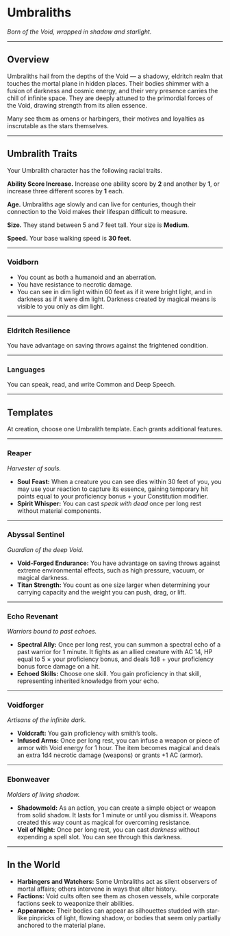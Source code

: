 # Umbraliths
*Born of the Void, wrapped in shadow and starlight.*

---

## Overview
Umbraliths hail from the depths of the Void — a shadowy, eldritch realm that touches the mortal plane in hidden places. Their bodies shimmer with a fusion of darkness and cosmic energy, and their very presence carries the chill of infinite space. They are deeply attuned to the primordial forces of the Void, drawing strength from its alien essence.

Many see them as omens or harbingers, their motives and loyalties as inscrutable as the stars themselves.

---

## Umbralith Traits
Your Umbralith character has the following racial traits.

**Ability Score Increase.** Increase one ability score by **2** and another by **1**, or increase three different scores by **1** each.

**Age.** Umbraliths age slowly and can live for centuries, though their connection to the Void makes their lifespan difficult to measure.

**Size.** They stand between 5 and 7 feet tall. Your size is **Medium**.

**Speed.** Your base walking speed is **30 feet**.

---

### **Voidborn**
- You count as both a humanoid and an aberration.
- You have resistance to necrotic damage.
- You can see in dim light within 60 feet as if it were bright light, and in darkness as if it were dim light. Darkness created by magical means is visible to you only as dim light.

---

### **Eldritch Resilience**
You have advantage on saving throws against the frightened condition.

---

### **Languages**
You can speak, read, and write Common and Deep Speech.

---

## Templates
At creation, choose one Umbralith template. Each grants additional features.

---

### **Reaper**
*Harvester of souls.*  
- **Soul Feast:** When a creature you can see dies within 30 feet of you, you may use your reaction to capture its essence, gaining temporary hit points equal to your proficiency bonus + your Constitution modifier.  
- **Spirit Whisper:** You can cast *speak with dead* once per long rest without material components.

---

### **Abyssal Sentinel**
*Guardian of the deep Void.*  
- **Void-Forged Endurance:** You have advantage on saving throws against extreme environmental effects, such as high pressure, vacuum, or magical darkness.  
- **Titan Strength:** You count as one size larger when determining your carrying capacity and the weight you can push, drag, or lift.

---

### **Echo Revenant**
*Warriors bound to past echoes.*  
- **Spectral Ally:** Once per long rest, you can summon a spectral echo of a past warrior for 1 minute. It fights as an allied creature with AC 14, HP equal to 5 × your proficiency bonus, and deals 1d8 + your proficiency bonus force damage on a hit.  
- **Echoed Skills:** Choose one skill. You gain proficiency in that skill, representing inherited knowledge from your echo.

---

### **Voidforger**
*Artisans of the infinite dark.*  
- **Voidcraft:** You gain proficiency with smith’s tools.  
- **Infused Arms:** Once per long rest, you can infuse a weapon or piece of armor with Void energy for 1 hour. The item becomes magical and deals an extra 1d4 necrotic damage (weapons) or grants +1 AC (armor).

---

### **Ebonweaver**
*Molders of living shadow.*  
- **Shadowmold:** As an action, you can create a simple object or weapon from solid shadow. It lasts for 1 minute or until you dismiss it. Weapons created this way count as magical for overcoming resistance.  
- **Veil of Night:** Once per long rest, you can cast *darkness* without expending a spell slot. You can see through this darkness.

---

## In the World
- **Harbingers and Watchers:** Some Umbraliths act as silent observers of mortal affairs; others intervene in ways that alter history.  
- **Factions:** Void cults often see them as chosen vessels, while corporate factions seek to weaponize their abilities.  
- **Appearance:** Their bodies can appear as silhouettes studded with star-like pinpricks of light, flowing shadow, or bodies that seem only partially anchored to the material plane.
